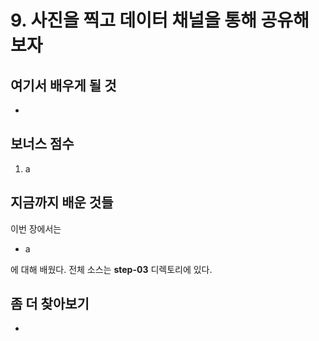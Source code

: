 # 9. 사진을 찍고 데이터 채널을 통해 공유해 보자

## 여기서 배우게 될 것

*

## 보너스 점수
1. a

## 지금까지 배운 것들

이번 장에서는

* a

에 대해 배웠다. 전체 소스는 **step-03** 디렉토리에 있다.

## 좀 더 찾아보기
* 
